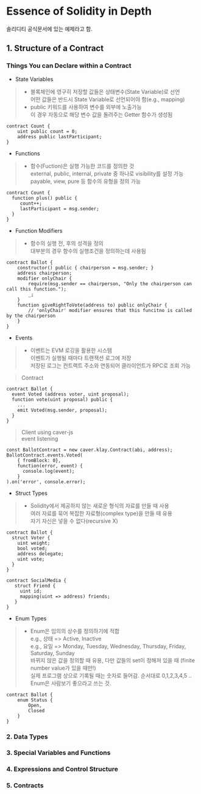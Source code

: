 # Essence of Solidity in Depth  
솔리디티 공식문서에 있는 예제라고 함.  

## 1. Structure of a Contract  
### Things You can Declare within a Contract  
* State Variables  
> * 블록체인에 영구히 저장할 값들은 상태변수(State Variable)로 선언  
> 어떤 값들은 반드시 State Variable로 선언되어야 함(e.g., mapping)  
> * public 키워드를 사용하여 변수를 외부에 노출가능  
> 이 경우 자동으로 해당 변수 값을 돌려주는 Getter 함수가 생성됨  
```
contract Count {
    uint public count = 0;
    address public lastParticipant;
}
```

* Functions  
> * 함수(Fuction)은 실행 가능한 코드를 정의한 것  
> external, public, internal, private 중 하나로 visibility를 설정 가능  
> payable, view, pure 등 함수의 유형을 정의 가능  
```
contract Count {
  function plus() public {
     count++;
     lastParticipant = msg.sender;
  }
}
```

* Function Modifiers  
> * 함수의 실행 전, 후의 성격을 정의  
> 대부분의 경우 함수의 실행조건을 정의하는데 사용됨  
```
contract Ballot {
    constructor() public { chairperson = msg.sender; }
    address chairperson;
    modifier onlyChair {
        require(msg.sender == chairperson, "Only the chairperson can call this function.");
        _;
    }
    function giveRightToVote(address to) public onlyChair {
        // 'onlyChair' modifier ensures that this funcitno is called by the chairperson
    }
}
```

* Events  
> * 이벤트는 EVM 로깅을 활용한 시스템  
> 이벤트가 실행될 때마다 트랜잭션 로그에 저장  
> 저장된 로그는 컨트랙트 주소와 연동되어 클라이언트가 RPC로 조회 가능  

> Contract
```
contract Ballot {
  event Voted (address voter, uint proposal);
  function vote(uint proposal) public {
    ...
    emit Voted(msg.sender, proposal);
  }
}
```
> Client using caver-js  
event listening
```
const BallotContract = new caver.klay.Contract(abi, address);
BallotContract.events.Voted(
    { fromBlock: 0},
    function(error, event) {
      console.log(event);
    }
).on('error', console.error);
```

* Struct Types  
> * Solidity에서 제공하지 않는 새로운 형식의 자료를 만들 때 사용  
> 여러 자료를 묶어 복잡한 자료형(complex type)을 만들 때 유용  
> 자기 자신은 넣을 수 없다(recursive X)
```
contract Ballot {
  struct Voter {
    uint weight;
    bool voted;
    address delegate;
    uint vote;
  }
}
```
```
contract SocialMedia {
   struct Friend {
     uint id;
     mapping(uint => address) friends;
   }
}
```

* Enum Types  
> * Enum은 임의의 상수를 정의하기에 적합  
> e.g., 상태 => Active, Inactive  
> e.g., 요일 => Monday, Tuesday, Wednesday, Thursday, Friday, Saturday, Sunday  
> 바뀌지 않은 값을 정의할 때 유용, 다만 값들의 set이 정해져 있을 때 (finite number value가 있을 때만!)  
> 실제 프로그램 상으로 기록될 때는 숫자로 들어감. 순서대로 0,1,2,3,4,5 .. Enum은 사람보기 좋으라고 쓰는 것.  

```
contract Ballot {
    enum Status {
        Open,
        Closed
    }
}
```


### 2. Data Types  
### 3. Special Variables and Functions  
### 4. Expressions and Control Structure  
### 5. Contracts  
